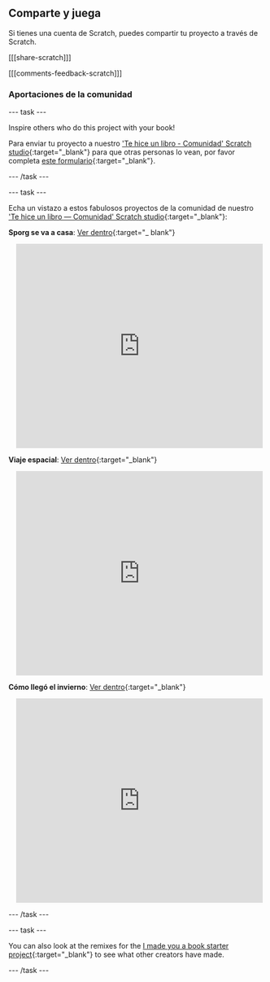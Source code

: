 ## Comparte y juega

Si tienes una cuenta de Scratch, puedes compartir tu proyecto a través de Scratch.

[[[share-scratch]]]

[[[comments-feedback-scratch]]]

### Aportaciones de la comunidad

--- task ---

Inspire others who do this project with your book!

Para enviar tu proyecto a nuestro ['Te hice un libro - Comunidad' Scratch studio](https://scratch.mit.edu/studios/29092393){:target="_blank"} para que otras personas lo vean, por favor completa [este formulario](https://form.raspberrypi.org/f/community-project-submissions){:target="_blank"}.

--- /task ---

--- task ---

Echa un vistazo a estos fabulosos proyectos de la comunidad de nuestro ['Te hice un libro — Comunidad' Scratch studio](https://scratch.mit.edu/studios/29092393){:target="_blank"}:

**Sporg se va a casa**: [Ver dentro](https://scratch.mit.edu/projects/499498152/editor){:target="_ blank"}
<div class="scratch-preview" style="margin-left: 15px;">
  <iframe allowtransparency="true" width="485" height="402" src="https://scratch.mit.edu/projects/embed/499498152/?autostart=false" frameborder="0"></iframe>
</div>

**Viaje espacial**: [Ver dentro](https://scratch.mit.edu/projects/707649190/editor){:target="_blank"}
<div class="scratch-preview" style="margin-left: 15px;">
  <iframe allowtransparency="true" width="485" height="402" src="https://scratch.mit.edu/projects/embed/707649190/?autostart=false" frameborder="0"></iframe>
</div>

**Cómo llegó el invierno**: [Ver dentro](https://scratch.mit.edu/projects/707648744/editor){:target="_blank"}
<div class="scratch-preview" style="margin-left: 15px;">
  <iframe allowtransparency="true" width="485" height="402" src="https://scratch.mit.edu/projects/embed/707648744/?autostart=false" frameborder="0"></iframe>
</div>

--- /task ---

--- task ---

You can also look at the remixes for the [I made you a book starter project](https://scratch.mit.edu/projects/582223042/remixes){:target="_blank"} to see what other creators have made.

--- /task ---
